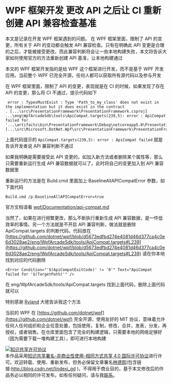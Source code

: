 
# WPF 框架开发 更改 API 之后让 CI 重新创建 API 兼容检查基准

本文是记录在开发 WPF 框架遇到的问题。
在 WPF 框架里面，限制了 API 的变更，所有关于 API 的变动都会触发 API 兼容检查。只有在明确此 API 变更是合理的之后，才能被接受更改。而此兼容判断将会让一些本地构建失败，本文将告诉大家如何使用官方的方法重新创建 API 基准，让本地构建通过

<!--more-->


<!-- CreateTime:2021/1/9 8:50:33 -->


<!-- 发布 -->

本文的 WPF 框架开发指的是给 WPF 这个框架进行开发，而不是基于 WPF 开发应用。当前整个 WPF 已完全开源，任何人都可以获取所有源代码以及参与开发

在 WPF 框架里面，限制了 API 的变更，表现就是在 CI 的时候，如果发现了存在 API 的变更，那么将 CI 不通过，提示代码如下

```
 error : TypesMustExist : Type 'Path_to_my_class' does not exist in the implementation but it does exist in the contract
. [...\src\PresentationFramework\PresentationFramework.csproj]
...\eng\WpfArcadeSdk\tools\ApiCompat.targets(239,5): error : ApiCompat failed for '...\artifacts\bin\PresentationFramework\Debug\netcoreapp5.0\PresentationFramework.dll' [...\src\Microsoft.DotNet.Wpf\src\PresentationFramework\PresentationFramework.csproj]
```

上面代码提示的 `ApiCompat.targets(239,5): error : ApiCompat failed` 就是告诉开发者说 API 兼容判断不通过

如果我明确是需要接受此 API 变更的，如加入新方法或者删除某个属性等，那么只需要重新运行生成 API 兼容数据就可以了。此时将自己的变更加入到 API 兼容数据里

重新运行的方法是在 Build.cmd 里面加上 BaselineAllAPICompatError 参数，如下面代码

```
Build.cmd /p:BaselineAllAPICompatError=true
```

官方文档请看 [wpf/Documentation/api-compat.md](https://github.com/dotnet/wpf/blob/9c5dd1acfe9037f92f6c91b05ab2f7e18edf55b7/Documentation/api-compat.md )

当然了，如果在进行频繁更改，那么不断执行重新生成 API 兼容数据，是一件低效率的事情。另一个方法就是不开启 API 兼容判断，做法就是删除 ApiCompat.targets 的判断代码，代码放在 [https://github.com/dotnet/wpf/blob/d5673edfbd274e4081d46d377ca4c0e6d3028ae2/eng/WpfArcadeSdk/tools/ApiCompat.targets#L239](https://github.com/dotnet/wpf/blob/d5673edfbd274e4081d46d377ca4c0e6d3028ae2/eng/WpfArcadeSdk/tools/ApiCompat.targets#L239) 请在你本地找到对应的代码删除

```
<Error Condition="'$(ApiCompatExitCode)' != '0'" Text="ApiCompat failed for '$(TargetPath)'" /> 
```

在 eng/WpfArcadeSdk/tools/ApiCompat.targets 找到上面代码，删除上面代码就可以

特别感谢 [Ryland](https://github.com/ryalanms) 大佬告诉我这个方法

当前的 WPF 在 [https://github.com/dotnet/wpf](https://github.com/dotnet/wpf) 完全开源，使用友好的 MIT 协议，意味着允许任何人任何组织和企业任意处置，包括使用，复制，修改，合并，发表，分发，再授权，或者销售。在仓库里面包含了完全的构建逻辑，只需要本地的网络足够好（因为需要下载一堆构建工具），即可进行本地构建





<a rel="license" href="http://creativecommons.org/licenses/by-nc-sa/4.0/"><img alt="知识共享许可协议" style="border-width:0" src="https://licensebuttons.net/l/by-nc-sa/4.0/88x31.png" /></a><br />本作品采用<a rel="license" href="http://creativecommons.org/licenses/by-nc-sa/4.0/">知识共享署名-非商业性使用-相同方式共享 4.0 国际许可协议</a>进行许可。欢迎转载、使用、重新发布，但务必保留文章署名[林德熙](http://blog.csdn.net/lindexi_gd)(包含链接:http://blog.csdn.net/lindexi_gd )，不得用于商业目的，基于本文修改后的作品务必以相同的许可发布。如有任何疑问，请与我[联系](mailto:lindexi_gd@163.com)。